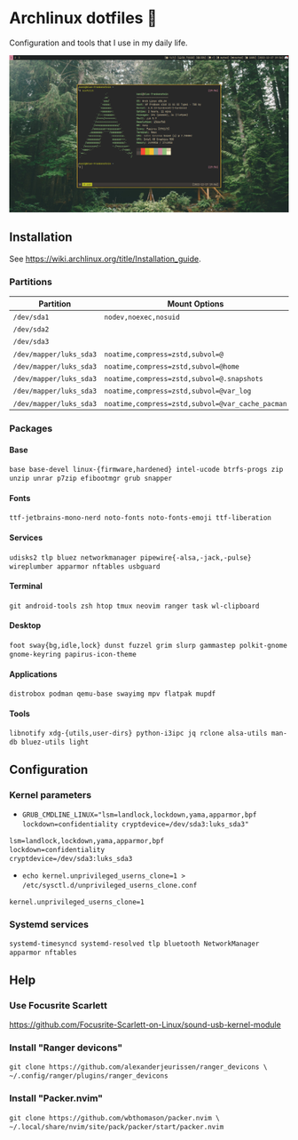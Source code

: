 # Archlinux dotfiles 🐧

Configuration and tools that I use in my daily life.

![](./src/screenshot.jpg)

## Installation
See https://wiki.archlinux.org/title/Installation_guide.

### Partitions
| Partition               | Mount Options                                   | Filesystem     | Mount Point         |
|-------------------------|-------------------------------------------------|----------------|---------------------|
| `/dev/sda1`             |`nodev,noexec,nosuid`                            | FAT-32         | `/boot`             |
| `/dev/sda2`             |                                                 | Swap           | [SWAP]              |
| `/dev/sda3`             |                                                 | Luks2          |                     |
| `/dev/mapper/luks_sda3` |`noatime,compress=zstd,subvol=@`                 | Btrfs          | `/`                 |
| `/dev/mapper/luks_sda3` |`noatime,compress=zstd,subvol=@home`             | Btrfs          | `/home`             |
| `/dev/mapper/luks_sda3` |`noatime,compress=zstd,subvol=@.snapshots`       | Btrfs          | `/.snapshots`       |
| `/dev/mapper/luks_sda3` |`noatime,compress=zstd,subvol=@var_log`          | Btrfs          | `/var/log`          |
| `/dev/mapper/luks_sda3` |`noatime,compress=zstd,subvol=@var_cache_pacman` | Btrfs          | `/var/cache/pacman` |

### Packages
#### Base
```
base base-devel linux-{firmware,hardened} intel-ucode btrfs-progs zip unzip unrar p7zip efibootmgr grub snapper
```

#### Fonts
```
ttf-jetbrains-mono-nerd noto-fonts noto-fonts-emoji ttf-liberation
```

#### Services
```
udisks2 tlp bluez networkmanager pipewire{-alsa,-jack,-pulse} wireplumber apparmor nftables usbguard
```

#### Terminal
```
git android-tools zsh htop tmux neovim ranger task wl-clipboard
```

#### Desktop
```
foot sway{bg,idle,lock} dunst fuzzel grim slurp gammastep polkit-gnome gnome-keyring papirus-icon-theme
```

#### Applications
```
distrobox podman qemu-base swayimg mpv flatpak mupdf
```

#### Tools
```
libnotify xdg-{utils,user-dirs} python-i3ipc jq rclone alsa-utils man-db bluez-utils light
```

## Configuration
### Kernel parameters
- `GRUB_CMDLINE_LINUX="lsm=landlock,lockdown,yama,apparmor,bpf lockdown=confidentiality cryptdevice=/dev/sda3:luks_sda3"`
```
lsm=landlock,lockdown,yama,apparmor,bpf
lockdown=confidentiality
cryptdevice=/dev/sda3:luks_sda3
```

- `echo kernel.unprivileged_userns_clone=1 > /etc/sysctl.d/unprivileged_userns_clone.conf`
```
kernel.unprivileged_userns_clone=1
```

### Systemd services
```
systemd-timesyncd systemd-resolved tlp bluetooth NetworkManager apparmor nftables
```

## Help
### Use Focusrite Scarlett
https://github.com/Focusrite-Scarlett-on-Linux/sound-usb-kernel-module

### Install "Ranger devicons"
```
git clone https://github.com/alexanderjeurissen/ranger_devicons \
~/.config/ranger/plugins/ranger_devicons
```

### Install "Packer.nvim"
```
git clone https://github.com/wbthomason/packer.nvim \
~/.local/share/nvim/site/pack/packer/start/packer.nvim
```
